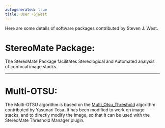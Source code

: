 ```yaml
---
autogenerated: true
title: User ›Sjwest
---
```


Here are some details of software packages contributed by Steven J. West.

# StereoMate Package:

The StereoMate Package facilitates Stereological and Automated analysis of confocal image stacks.

------------------------------------------------------------------------

# Multi-OTSU:

The Multi-OTSU algorithm is based on the [Multi\_Otsu\_Threshold](/plugins/multi-otsu-threshold) algorithm contributed by Yasunari Tosa. It has been modified to work on image stacks, and to directly modify the image, so that it can be used with the StereoMate Threshold Manager plugin.
